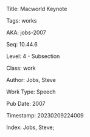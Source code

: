 Title:  Macworld Keynote

Tags:   works

AKA:    jobs-2007

Seq:    10.44.6

Level:  4 - Subsection

Class:  work

Author: Jobs, Steve

Work Type: Speech

Pub Date: 2007

Timestamp: 20230209224009

Index:  Jobs, Steve; 
